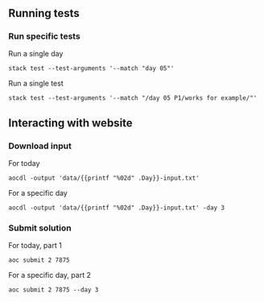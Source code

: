 #      

## Running tests

### Run specific tests

Run a single day

```shell
stack test --test-arguments '--match "day 05"'
```

Run a single test

```shell
stack test --test-arguments '--match "/day 05 P1/works for example/"'
```

## Interacting with website

### Download input

For today

```shell
aocdl -output 'data/{{printf "%02d" .Day}}-input.txt'
```

For a specific day

```shell
aocdl -output 'data/{{printf "%02d" .Day}}-input.txt' -day 3
```

### Submit solution

For today, part 1

```shell
aoc submit 2 7875
```

For a specific day, part 2

```shell
aoc submit 2 7875 --day 3
```
